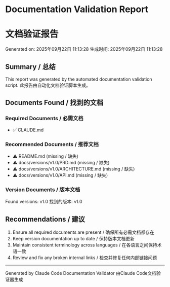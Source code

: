 # Documentation Validation Report
# 文档验证报告

Generated on: 2025年09月22日 11:13:28
生成时间: 2025年09月22日 11:13:28

## Summary / 总结

This report was generated by the automated documentation validation script.
此报告由自动化文档验证脚本生成。

## Documents Found / 找到的文档

### Required Documents / 必需文档
- ✅ CLAUDE.md

### Recommended Documents / 推荐文档
- ⚠️ README.md (missing / 缺失)
- ⚠️ docs/versions/v1.0/PRD.md (missing / 缺失)
- ⚠️ docs/versions/v1.0/ARCHITECTURE.md (missing / 缺失)
- ⚠️ docs/versions/v1.0/API.md (missing / 缺失)

### Version Documents / 版本文档

Found versions: v1.0
找到的版本: v1.0

## Recommendations / 建议

1. Ensure all required documents are present / 确保所有必需文档都存在
2. Keep version documentation up to date / 保持版本文档更新
3. Maintain consistent terminology across languages / 在各语言之间保持术语一致
4. Review and fix any broken internal links / 检查并修复任何内部链接问题

---
Generated by Claude Code Documentation Validator
由Claude Code文档验证器生成
